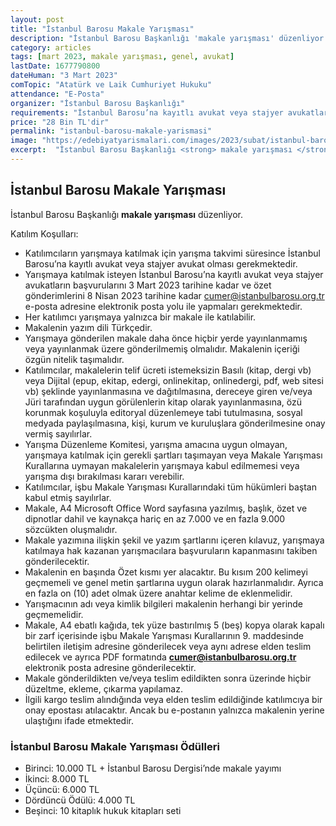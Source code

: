 ```yaml
---
layout: post
title: "İstanbul Barosu Makale Yarışması"
description: "İstanbul Barosu Başkanlığı 'makale yarışması' düzenliyor."
category: articles
tags: [mart 2023, makale yarışması, genel, avukat]
lastDate: 1677790800
dateHuman: "3 Mart 2023"
comTopic: "Atatürk ve Laik Cumhuriyet Hukuku"
attendance: "E-Posta"
organizer: "İstanbul Barosu Başkanlığı"
requirements: "İstanbul Barosu’na kayıtlı avukat veya stajyer avukatlar katılabilir."
price: "28 Bin TL'dir"
permalink: "istanbul-barosu-makale-yarismasi"
image: "https://edebiyatyarismalari.com/images/2023/subat/istanbul-barosu-makale-yarismasi.jpg"
excerpt:  "İstanbul Barosu Başkanlığı <strong> makale yarışması </strong> düzenliyor."
---
```


## İstanbul Barosu Makale Yarışması
İstanbul Barosu Başkanlığı **makale yarışması** düzenliyor.  

Katılım Koşulları:
- Katılımcıların yarışmaya katılmak için yarışma takvimi süresince İstanbul Barosu’na kayıtlı avukat veya stajyer avukat olması gerekmektedir.
- Yarışmaya katılmak isteyen İstanbul Barosu’na kayıtlı avukat veya stajyer avukatların başvurularını 3 Mart 2023 tarihine kadar ve özet gönderimlerini 8 Nisan 2023 tarihine kadar cumer@istanbulbarosu.org.tr e-posta adresine elektronik posta yolu ile yapmaları gerekmektedir.
- Her katılımcı yarışmaya yalnızca bir makale ile katılabilir.
- Makalenin yazım dili Türkçedir.
- Yarışmaya gönderilen makale daha önce hiçbir yerde yayınlanmamış veya yayınlanmak üzere gönderilmemiş olmalıdır. Makalenin içeriği özgün nitelik taşımalıdır.
- Katılımcılar, makalelerin telif ücreti istemeksizin Basılı (kitap, dergi vb) veya Dijital (epup, ekitap, edergi, onlinekitap, onlinedergi, pdf, web sitesi vb) şeklinde yayınlanmasına ve dağıtılmasına, dereceye giren ve/veya Jüri tarafından uygun görülenlerin kitap olarak yayınlanmasına, özü korunmak koşuluyla editoryal düzenlemeye tabi tutulmasına, sosyal medyada paylaşılmasına, kişi, kurum ve kuruluşlara gönderilmesine onay vermiş sayılırlar.
- Yarışma Düzenleme Komitesi, yarışma amacına uygun olmayan, yarışmaya katılmak için gerekli şartları taşımayan veya Makale Yarışması Kurallarına uymayan makalelerin yarışmaya kabul edilmemesi veya yarışma dışı bırakılması kararı verebilir.
- Katılımcılar, işbu Makale Yarışması Kurallarındaki tüm hükümleri baştan kabul etmiş sayılırlar.
- Makale, A4 Microsoft Office Word sayfasına yazılmış, başlık, özet ve dipnotlar dahil ve kaynakça hariç en az 7.000 ve en fazla 9.000 sözcükten oluşmalıdır.
- Makale yazımına ilişkin şekil ve yazım şartlarını içeren kılavuz, yarışmaya katılmaya hak kazanan yarışmacılara başvuruların kapanmasını takiben gönderilecektir.
- Makalenin en başında Özet kısmı yer alacaktır. Bu kısım 200 kelimeyi geçmemeli ve genel metin şartlarına uygun olarak hazırlanmalıdır. Ayrıca en fazla on (10) adet olmak üzere anahtar kelime de eklenmelidir.
- Yarışmacının adı veya kimlik bilgileri makalenin herhangi bir yerinde geçmemelidir. 
- Makale, A4 ebatlı kağıda, tek yüze bastırılmış 5 (beş) kopya olarak kapalı bir zarf içerisinde işbu Makale Yarışması Kurallarının 9. maddesinde belirtilen iletişim adresine gönderilecek veya aynı adrese elden teslim edilecek ve ayrıca PDF formatında **cumer@istanbulbarosu.org.tr** elektronik posta adresine gönderilecektir.
- Makale gönderildikten ve/veya teslim edildikten sonra üzerinde hiçbir düzeltme, ekleme, çıkarma yapılamaz.
- İlgili kargo teslim alındığında veya elden teslim edildiğinde katılımcıya bir onay epostası atılacaktır. Ancak bu e-postanın yalnızca makalenin yerine ulaştığını ifade etmektedir.


### İstanbul Barosu Makale Yarışması Ödülleri
- Birinci: 10.000 TL + İstanbul Barosu Dergisi’nde makale yayımı
- İkinci: 8.000 TL
- Üçüncü: 6.000 TL
- Dördüncü Ödülü: 4.000 TL
- Beşinci: 10 kitaplık hukuk kitapları seti